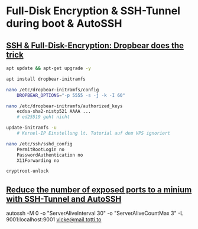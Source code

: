 # Full-Disk Encryption & SSH-Tunnel during boot & AutoSSH
## [SSH & Full-Disk-Encryption: Dropbear does the trick](https://hamy.io/post/0009/how-to-install-luks-encrypted-ubuntu-18.04.x-server-and-enable-remote-unlocking/#gsc.tab=0)

```bash
apt update && apt-get upgrade -y

apt install dropbear-initramfs

nano /etc/dropbear-initramfs/config
	DROPBEAR_OPTIONS="-p 5555 -s -j -k -I 60"

nano /etc/dropbear-initramfs/authorized_keys
	ecdsa-sha2-nistp521 AAAA ...
	# ed25519 geht nicht

update-initramfs -u
	# Kernel-IP Einstellung lt. Tutorial auf dem VPS ignoriert

nano /etc/ssh/sshd_config
	PermitRootLogin no
	PasswordAuthentication no
	X11Forwarding no

cryptroot-unlock
```

## [Reduce the number of exposed ports to a minium with SSH-Tunnel and AutoSSH](https://www.everythingcli.org/ssh-tunnelling-for-fun-and-profit-autossh/)

autossh -M 0 -o "ServerAliveInterval 30" -o "ServerAliveCountMax 3" -L 9001:localhost:9001 vicke@mail.totti.to
